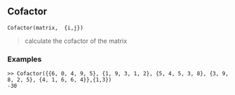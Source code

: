 ## Cofactor

```
Cofactor(matrix,  {i,j})
```

> calculate the cofactor of the matrix


### Examples

```
>> Cofactor({{6, 0, 4, 9, 5}, {1, 9, 3, 1, 2}, {5, 4, 5, 3, 8}, {3, 9, 8, 2, 5}, {4, 1, 6, 6, 4}},{1,3})
-30
```
